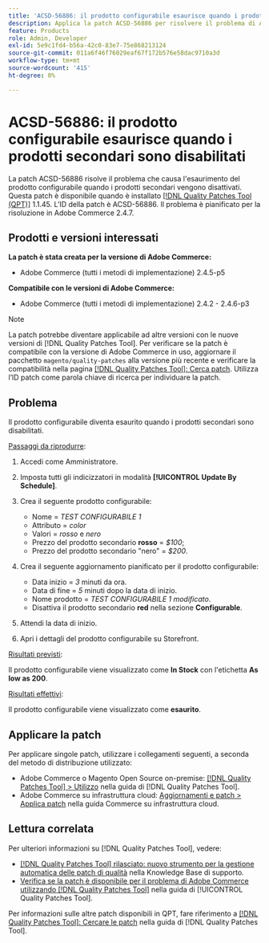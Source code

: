 ```yaml
---
title: 'ACSD-56886: il prodotto configurabile esaurisce quando i prodotti secondari sono disabilitati'
description: Applica la patch ACSD-56886 per risolvere il problema di Adobe Commerce, in cui il prodotto configurabile diventa un elemento figlio esaurito quando i prodotti sono disabilitati.
feature: Products
role: Admin, Developer
exl-id: 5e9c1fd4-b56a-42c0-83e7-75e868213124
source-git-commit: 011a6f46f76029eaf67f172b576e58dac9710a3d
workflow-type: tm+mt
source-wordcount: '415'
ht-degree: 0%

---
```


# ACSD-56886: il prodotto configurabile esaurisce quando i prodotti secondari sono disabilitati

La patch ACSD-56886 risolve il problema che causa l&#39;esaurimento del prodotto configurabile quando i prodotti secondari vengono disattivati. Questa patch è disponibile quando è installato [[!DNL Quality Patches Tool (QPT)]](https://experienceleague.adobe.com/en/docs/commerce-operations/tools/quality-patches-tool/quality-patches-tool-to-self-serve-quality-patches) 1.1.45. L’ID della patch è ACSD-56886. Il problema è pianificato per la risoluzione in Adobe Commerce 2.4.7.

## Prodotti e versioni interessati

**La patch è stata creata per la versione di Adobe Commerce:**

* Adobe Commerce (tutti i metodi di implementazione) 2.4.5-p5

**Compatibile con le versioni di Adobe Commerce:**

* Adobe Commerce (tutti i metodi di implementazione) 2.4.2 - 2.4.6-p3

>[!NOTE]
>
>La patch potrebbe diventare applicabile ad altre versioni con le nuove versioni di [!DNL Quality Patches Tool]. Per verificare se la patch è compatibile con la versione di Adobe Commerce in uso, aggiornare il pacchetto `magento/quality-patches` alla versione più recente e verificare la compatibilità nella pagina [[!DNL Quality Patches Tool]: Cerca patch](https://experienceleague.adobe.com/tools/commerce-quality-patches/index.html). Utilizza l’ID patch come parola chiave di ricerca per individuare la patch.

## Problema

Il prodotto configurabile diventa esaurito quando i prodotti secondari sono disabilitati.

<u>Passaggi da riprodurre</u>:

1. Accedi come Amministratore.
1. Imposta tutti gli indicizzatori in modalità **[!UICONTROL Update By Schedule]**.
1. Crea il seguente prodotto configurabile:

   * Nome = *TEST CONFIGURABILE 1*
   * Attributo = *color*
   * Valori = *rosso* e *nero*
   * Prezzo del prodotto secondario **rosso** = *$100*;
   * Prezzo del prodotto secondario &quot;nero&quot; = *$200*.

1. Crea il seguente aggiornamento pianificato per il prodotto configurabile:

   * Data inizio = *3* minuti da ora.
   * Data di fine = *5* minuti dopo la data di inizio.
   * Nome prodotto = *TEST CONFIGURABILE 1 modificato*.
   * Disattiva il prodotto secondario **red** nella sezione **Configurable**.

1. Attendi la data di inizio.
1. Apri i dettagli del prodotto configurabile su Storefront.

<u>Risultati previsti</u>:

Il prodotto configurabile viene visualizzato come **In Stock** con l&#39;etichetta **As low as 200**.

<u>Risultati effettivi</u>:

Il prodotto configurabile viene visualizzato come **esaurito**.

## Applicare la patch

Per applicare singole patch, utilizzare i collegamenti seguenti, a seconda del metodo di distribuzione utilizzato:

* Adobe Commerce o Magento Open Source on-premise: [[!DNL Quality Patches Tool] > Utilizzo](/help/tools/quality-patches-tool/usage.md) nella guida di [!DNL Quality Patches Tool].
* Adobe Commerce su infrastruttura cloud: [Aggiornamenti e patch > Applica patch](https://experienceleague.adobe.com/docs/commerce-cloud-service/user-guide/develop/upgrade/apply-patches.html) nella guida Commerce su infrastruttura cloud.

## Lettura correlata

Per ulteriori informazioni su [!DNL Quality Patches Tool], vedere:

* [[!DNL Quality Patches Tool] rilasciato: nuovo strumento per la gestione automatica delle patch di qualità](https://experienceleague.adobe.com/en/docs/commerce-operations/tools/quality-patches-tool/quality-patches-tool-to-self-serve-quality-patches) nella Knowledge Base di supporto.
* [Verifica se la patch è disponibile per il problema di Adobe Commerce utilizzando  [!DNL Quality Patches Tool]](/help/tools/quality-patches-tool/patches-available-in-qpt/check-patch-for-magento-issue-with-magento-quality-patches.md) nella guida di [!UICONTROL Quality Patches Tool].


Per informazioni sulle altre patch disponibili in QPT, fare riferimento a [[!DNL Quality Patches Tool]: Cercare le patch](https://experienceleague.adobe.com/tools/commerce-quality-patches/index.html) nella guida di [!DNL Quality Patches Tool].
